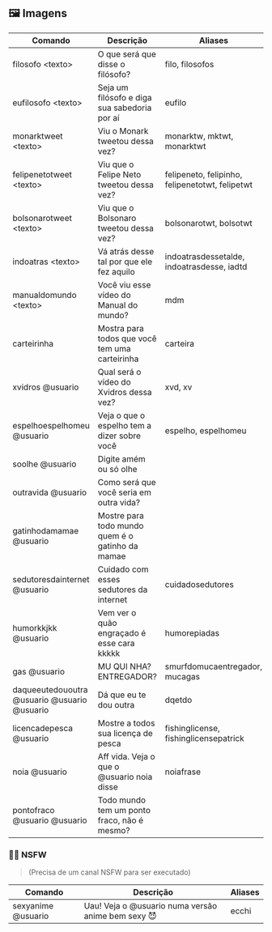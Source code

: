 ## 🖼️ Imagens
| Comando | Descrição  | Aliases |
|--|--|--|
|filosofo \<texto>| O que será que disse o filósofo? | filo, filosofos |
|eufilosofo \<texto>| Seja um filósofo e diga sua sabedoria por aí | eufilo |
|monarktweet \<texto>| Viu o Monark tweetou dessa vez? | monarktw, mktwt, monarktwt |
|felipenetotweet \<texto>| Viu que o Felipe Neto tweetou dessa vez? | felipeneto, felipinho, felipenetotwt, felipetwt |
|bolsonarotweet \<texto>| Viu que o Bolsonaro tweetou dessa vez? | bolsonarotwt, bolsotwt |
|indoatras \<texto>| Vá atrás desse tal por que ele fez aquilo | indoatrasdessetalde, indoatrasdesse, iadtd |
|manualdomundo \<texto>| Você viu esse vídeo do Manual do mundo? | mdm |
|carteirinha| Mostra para todos que você tem uma carteirinha |carteira|
|xvidros @usuario| Qual será o vídeo do Xvidros dessa vez? |xvd, xv|
|espelhoespelhomeu @usuario| Veja o que o espelho tem a dizer sobre você |espelho, espelhomeu|
|soolhe @usuario| Digite amém ou só olhe ||
|outravida @usuario| Como será que você seria em outra vida? ||
|gatinhodamamae @usuario| Mostre para todo mundo quem é o gatinho da mamae ||
|sedutoresdainternet @usuario| Cuidado com esses sedutores da internet |cuidadosedutores|
|humorkkjkk @usuario| Vem ver o quão engraçado é esse cara kkkkk |humorepiadas|
|gas @usuario| MU QUI NHA? ENTREGADOR? |smurfdomucaentregador, mucagas|
|daqueeutedououtra @usuario @usuario @usuario| Dá que eu te dou outra |dqetdo|
|licencadepesca @usuario| Mostre a todos sua licença de pesca |fishinglicense, fishinglicensepatrick|
|noia @usuario| Aff vida. Veja o que o @usuario noia disse |noiafrase|
|pontofraco @usuario @usuario| Todo mundo tem um ponto fraco, não é mesmo? ||

### 🔞👀 NSFW
> (Precisa de um canal NSFW para ser executado)

| Comando | Descrição  | Aliases |
|--|--|--|
| sexyanime @usuario | Uau! Veja o @usuario numa versão anime bem sexy 😈 |ecchi|
